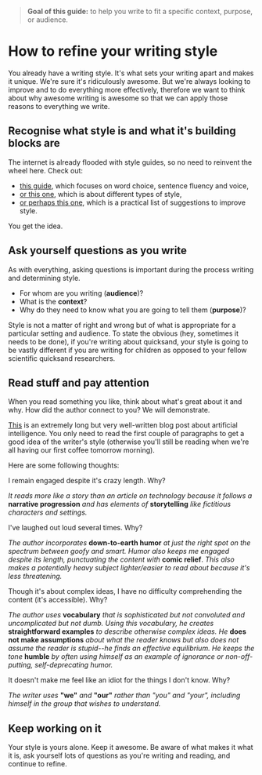> **Goal of this guide:** to help you write to fit a specific context, purpose, or audience.

# How to refine your writing style

You already have a writing style. It's what sets your writing apart and makes it unique. We're sure it's ridiculously awesome. But we're always looking to improve and to do everything more effectively, therefore we want to think about why awesome writing is awesome so that we can apply those reasons to everything we write.

## Recognise what style is and what it's building blocks are

The internet is already flooded with style guides, so no need to reinvent the wheel here. Check out:
* [this guide](http://www.learnnc.org/lp/editions/few/684), which focuses on word choice, sentence fluency and voice,
* [or this one](http://literarydevices.net/style/), which is about different types of style,
* [or perhaps this one](http://www.writersdigest.com/writing-articles/by-writing-goal/improve-my-writing/brush-up-on-your-style-in-10-minutes-or-less), which is a practical list of suggestions to improve style.

You get the idea.

## Ask yourself questions as you write

As with everything, asking questions is important during the process writing and determining style.

* For whom are you writing (**audience**)?
* What is the **context**?
* Why do they need to know what you are going to tell them (**purpose**)?

Style is not a matter of right and wrong but of what is appropriate for a particular setting and audience. To state the obvious (hey, sometimes it needs to be done), if you're writing about quicksand, your style is going to be vastly different if you are writing for children as opposed to your fellow scientific quicksand researchers.

## Read stuff and pay attention

When you read something you like, think about what's great about it and why. How did the author connect to you? We will demonstrate.

[This](http://waitbutwhy.com/2015/01/artificial-intelligence-revolution-1.html) is an extremely long but very well-written blog post about artificial intelligence. You only need to read the first couple of paragraphs to get a good idea of the writer's style (otherwise you'll still be reading when we're all having our first coffee tomorrow morning).

Here are some following thoughts:

I remain engaged despite it's crazy length. Why?

*It reads more like a story than an article on technology because it follows a* **narrative progression** *and has elements of* **storytelling** *like fictitious characters and settings.*

I've laughed out loud several times. Why?

*The author incorporates* **down-to-earth humor** *at just the right spot on the spectrum between goofy and smart. Humor also keeps me engaged despite its length, punctuating the content with* **comic relief**. *This also makes a potentially heavy subject lighter/easier to read about because it's less threatening.*

Though it's about complex ideas, I have no difficulty comprehending the content (it's accessible). Why? 

*The author uses* **vocabulary** *that is sophisticated but not convoluted and uncomplicated but not dumb. Using this vocabulary, he creates* **straightforward examples** *to describe otherwise complex ideas. He* **does not make assumptions** *about what the reader knows but also does not assume the reader is stupid--he finds an effective equilibrium. He keeps the tone* **humble** *by often using himself as an example of ignorance or non-off-putting, self-deprecating humor.*

It doesn't make me feel like an idiot for the things I don't know. Why? 

*The writer uses* **"we"** *and* **"our"** *rather than "you" and "your", including himself in the group that wishes to understand.*

## Keep working on it
Your style is yours alone. Keep it awesome. Be aware of what makes it what it is, ask yourself lots of questions as you're writing and reading, and continue to refine. 

